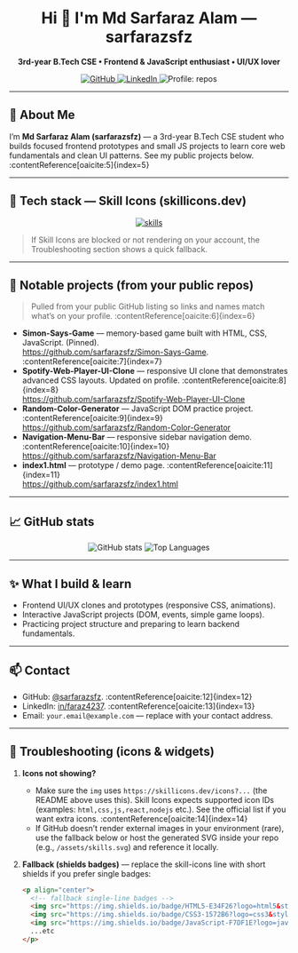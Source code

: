 <!--
Profile README for Md Sarfaraz Alam (sarfarazsfz)
Updated: 2025-09-26 — icons: skillicons.dev
-->

<div align="center">
  <h1>Hi 👋 I'm Md Sarfaraz Alam — <strong>sarfarazsfz</strong></h1>
  <p><strong>3rd-year B.Tech CSE • Frontend & JavaScript enthusiast • UI/UX lover</strong></p>

  <!-- quick badges -->
  <p>
    <a href="https://github.com/sarfarazsfz" target="_blank" rel="noopener">
      <img alt="GitHub" src="https://img.shields.io/badge/GitHub-@sarfarazsfz-181717?style=for-the-badge&logo=github" />
    </a>
    <a href="https://www.linkedin.com/in/faraz4237" target="_blank" rel="noopener">
      <img alt="LinkedIn" src="https://img.shields.io/badge/LinkedIn-Connect-blue?style=for-the-badge&logo=linkedin" />
    </a>
    <img alt="Profile: repos" src="https://img.shields.io/badge/Repos-5-blueviolet?style=for-the-badge" />
  </p>
</div>

---

## 🔭 About Me
I’m **Md Sarfaraz Alam (sarfarazsfz)** — a 3rd-year B.Tech CSE student who builds focused frontend prototypes and small JS projects to learn core web fundamentals and clean UI patterns. See my public projects below. :contentReference[oaicite:5]{index=5}

---

## 🧰 Tech stack — Skill Icons (skillicons.dev)
<p align="center">
  <!-- main icon row (Skill Icons) -->
  <a href="https://skillicons.dev" target="_blank" rel="noopener">
    <img src="https://skillicons.dev/icons?i=java,html,css,js,tailwind,mongodb,nodejs,express,ejs,react,mysql,eclipse,vscode,git,github,maven,bash,redux,c,python&perline=12&theme=dark" alt="skills" />
  </a>
</p>

> If Skill Icons are blocked or not rendering on your account, the Troubleshooting section shows a quick fallback.

---

## 🚀 Notable projects (from your public repos)
> Pulled from your public GitHub listing so links and names match what’s on your profile. :contentReference[oaicite:6]{index=6}

- **Simon-Says-Game** — memory-based game built with HTML, CSS, JavaScript. (Pinned).  
  https://github.com/sarfarazsfz/Simon-Says-Game. :contentReference[oaicite:7]{index=7}
- **Spotify-Web-Player-UI-Clone** — responsive UI clone that demonstrates advanced CSS layouts. Updated on profile. :contentReference[oaicite:8]{index=8}  
  https://github.com/sarfarazsfz/Spotify-Web-Player-UI-Clone
- **Random-Color-Generator** — JavaScript DOM practice project. :contentReference[oaicite:9]{index=9}  
  https://github.com/sarfarazsfz/Random-Color-Generator
- **Navigation-Menu-Bar** — responsive sidebar navigation demo. :contentReference[oaicite:10]{index=10}  
  https://github.com/sarfarazsfz/Navigation-Menu-Bar
- **index1.html** — prototype / demo page. :contentReference[oaicite:11]{index=11}  
  https://github.com/sarfarazsfz/index1.html

---

## 📈 GitHub stats
<p align="center">
  <img alt="GitHub stats" src="https://github-readme-stats.vercel.app/api?username=sarfarazsfz&show_icons=true&count_private=false&theme=tokyonight" />
  <img alt="Top Languages" src="https://github-readme-stats.vercel.app/api/top-langs/?username=sarfarazsfz&layout=compact&theme=tokyonight" />
</p>

---

## ✨ What I build & learn
- Frontend UI/UX clones and prototypes (responsive CSS, animations).  
- Interactive JavaScript projects (DOM, events, simple game loops).  
- Practicing project structure and preparing to learn backend fundamentals.

---

## 📫 Contact
- GitHub: [@sarfarazsfz](https://github.com/sarfarazsfz). :contentReference[oaicite:12]{index=12}  
- LinkedIn: [in/faraz4237](https://www.linkedin.com/in/faraz4237). :contentReference[oaicite:13]{index=13}  
- Email: `your.email@example.com` — replace with your contact address.

---

## 🔧 Troubleshooting (icons & widgets)
1. **Icons not showing?**  
   - Make sure the `img` uses `https://skillicons.dev/icons?...` (the README above uses this). Skill Icons expects supported icon IDs (examples: `html,css,js,react,nodejs` etc.). See the official list if you want extra icons. :contentReference[oaicite:14]{index=14}
   - If GitHub doesn’t render external images in your environment (rare), use the fallback below or host the generated SVG inside your repo (e.g., `/assets/skills.svg`) and reference it locally.

2. **Fallback (shields badges)** — replace the skill-icons line with short shields if you prefer single badges:
   ```md
   <p align="center">
     <!-- fallback single-line badges -->
     <img src="https://img.shields.io/badge/HTML5-E34F26?logo=html5&style=for-the-badge" />
     <img src="https://img.shields.io/badge/CSS3-1572B6?logo=css3&style=for-the-badge" />
     <img src="https://img.shields.io/badge/JavaScript-F7DF1E?logo=javascript&style=for-the-badge" />
     ...etc
   </p>

